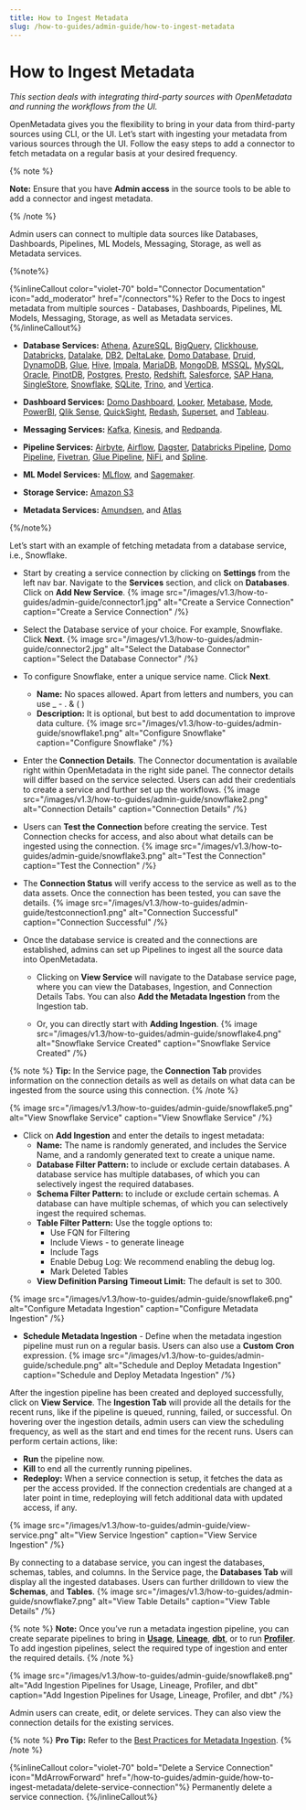 ```yaml
---
title: How to Ingest Metadata
slug: /how-to-guides/admin-guide/how-to-ingest-metadata
---
```


# How to Ingest Metadata

*This section deals with integrating third-party sources with OpenMetadata and running the workflows from the UI.*

OpenMetadata gives you the flexibility to bring in your data from third-party sources using CLI, or the UI. Let’s start with ingesting your metadata from various sources through the UI. Follow the easy steps to add a connector to fetch metadata on a regular basis at your desired frequency.

{% note %}

**Note:** Ensure that you have **Admin access** in the source tools to be able to add a connector and ingest metadata.

{% /note %}

Admin users can connect to multiple data sources like Databases, Dashboards, Pipelines, ML Models, Messaging, Storage, as well as Metadata services.

{%note%}

{%inlineCallout
color="violet-70"
bold="Connector Documentation"
icon="add_moderator"
href="/connectors"%}
Refer to the Docs to ingest metadata from multiple sources - Databases, Dashboards, Pipelines, ML Models, Messaging, Storage, as well as Metadata services.
 {%/inlineCallout%}

- **Database Services:** [Athena](/connectors/database/athena), [AzureSQL](/connectors/database/azuresql), [BigQuery](/connectors/database/bigquery), [Clickhouse](/connectors/database/clickhouse), [Databricks](/connectors/database/databricks), [Datalake](/connectors/database/datalake), [DB2](/connectors/database/db2), [DeltaLake](/connectors/database/deltalake), [Domo Database](/connectors/database/domo-database), [Druid](/connectors/database/druid), [DynamoDB](/connectors/database/dynamodb), [Glue](/connectors/database/glue), [Hive](/connectors/database/hive), [Impala](/connectors/database/impala), [MariaDB](/connectors/database/mariadb), [MongoDB](/connectors/database/mongodb), [MSSQL](/connectors/database/mssql), [MySQL](/connectors/database/mysql), [Oracle](/connectors/database/oracle), [PinotDB](/connectors/database/pinotdb), [Postgres](/connectors/database/postgres), [Presto](/connectors/database/presto),  [Redshift](/connectors/database/redshift), [Salesforce](/connectors/database/salesforce), [SAP Hana](/connectors/database/sap-hana), [SingleStore](/connectors/database/singlestore), [Snowflake](/connectors/database/snowflake), [SQLite](/connectors/database/sqlite), [Trino](/connectors/database/trino), and [Vertica](/connectors/database/vertica).

- **Dashboard Services:** [Domo Dashboard](/connectors/dashboard/domo-dashboard), [Looker](/connectors/dashboard/looker), [Metabase](/connectors/dashboard/metabase), [Mode](/connectors/dashboard/mode), [PowerBI](/connectors/dashboard/powerbi), [Qlik Sense](/connectors/dashboard/qliksense), [QuickSight](/connectors/dashboard/quicksight), [Redash](/connectors/dashboard/redash), [Superset](/connectors/dashboard/superset), and [Tableau](/connectors/dashboard/tableau).

- **Messaging Services:** [Kafka](/connectors/messaging/kafka), [Kinesis](/connectors/messaging/kinesis), and [Redpanda](/connectors/messaging/redpanda).

- **Pipeline Services:** [Airbyte](/connectors/pipeline/airbyte), [Airflow](/connectors/pipeline/airflow), [Dagster](/connectors/pipeline/dagster), [Databricks Pipeline](/connectors/pipeline/databricks-pipeline), [Domo Pipeline](/connectors/pipeline/domo-pipeline), [Fivetran](/connectors/pipeline/fivetran), [Glue Pipeline](/connectors/pipeline/glue-pipeline), [NiFi](/connectors/pipeline/nifi), and [Spline](/connectors/pipeline/spline).

- **ML Model Services:** [MLflow](/connectors/ml-model/mlflow), and [Sagemaker](/connectors/ml-model/sagemaker).

- **Storage Service:** [Amazon S3](/connectors/storage/s3)

- **Metadata Services:** [Amundsen](/connectors/metadata/amundsen), and [Atlas](/connectors/metadata/atlas)

{%/note%}

Let’s start with an example of fetching metadata from a database service, i.e., Snowflake.

- Start by creating a service connection by clicking on **Settings** from the left nav bar. Navigate to the **Services** section, and click on **Databases**. Click on **Add New Service**.
{% image
    src="/images/v1.3/how-to-guides/admin-guide/connector1.jpg"
    alt="Create a Service Connection"
    caption="Create a Service Connection"
    /%}

- Select the Database service of your choice. For example, Snowflake. Click **Next**.
{% image
    src="/images/v1.3/how-to-guides/admin-guide/connector2.jpg"
    alt="Select the Database Connector"
    caption="Select the Database Connector"
    /%}

- To configure Snowflake, enter a unique service name. Click **Next**.
  - **Name:** No spaces allowed. Apart from letters and numbers, you can use _ - . & ( )
  - **Description:** It is optional, but best to add documentation to improve data culture.
{% image
    src="/images/v1.3/how-to-guides/admin-guide/snowflake1.png"
    alt="Configure Snowflake"
    caption="Configure Snowflake"
    /%}

- Enter the **Connection Details**. The Connector documentation is available right within OpenMetadata in the right side panel. The connector details will differ based on the service selected. Users can add their credentials to create a service and further set up the workflows.
{% image
    src="/images/v1.3/how-to-guides/admin-guide/snowflake2.png"
    alt="Connection Details"
    caption="Connection Details"
    /%}

- Users can **Test the Connection** before creating the service. Test Connection checks for access, and also about what details can be ingested using the connection.
{% image
    src="/images/v1.3/how-to-guides/admin-guide/snowflake3.png"
    alt="Test the Connection"
    caption="Test the Connection"
    /%}

- The **Connection Status** will verify access to the service as well as to the data assets. Once the connection has been tested, you can save the details.
{% image
    src="/images/v1.3/how-to-guides/admin-guide/testconnection1.png"
    alt="Connection Successful"
    caption="Connection Successful"
    /%}

- Once the database service is created and the connections are established, admins can set up Pipelines to ingest all the source data into OpenMetadata.
  - Clicking on **View Service** will navigate to the Database service page, where you can view the Databases, Ingestion, and Connection Details Tabs. You can also **Add the Metadata Ingestion** from the Ingestion tab.

  - Or, you can directly start with **Adding Ingestion**.
{% image
    src="/images/v1.3/how-to-guides/admin-guide/snowflake4.png"
    alt="Snowflake Service Created"
    caption="Snowflake Service Created"
    /%}

{% note %}
**Tip:** In the Service page, the **Connection Tab** provides information on the connection details as well as details on what data can be ingested from the source using this connection.
{% /note %}

{% image
    src="/images/v1.3/how-to-guides/admin-guide/snowflake5.png"
    alt="View Snowflake Service"
    caption="View Snowflake Service"
    /%}

- Click on **Add Ingestion** and enter the details to ingest metadata:
  - **Name:** The name is randomly generated, and includes the Service Name, and a randomly generated text to create a unique name.
  - **Database Filter Pattern:** to include or exclude certain databases. A database service has multiple databases, of which you can selectively ingest the required databases.
  - **Schema Filter Pattern:** to include or exclude certain schemas. A database can have multiple schemas, of which you can selectively ingest the required schemas.
  - **Table Filter Pattern:** Use the toggle options to:
    - Use FQN for Filtering
    - Include Views - to generate lineage
    - Include Tags
    - Enable Debug Log: We recommend enabling the debug log.
    - Mark Deleted Tables
  - **View Definition Parsing Timeout Limit:** The default is set to 300.

{% image
    src="/images/v1.3/how-to-guides/admin-guide/snowflake6.png"
    alt="Configure Metadata Ingestion"
    caption="Configure Metadata Ingestion"
    /%}

- **Schedule Metadata Ingestion** - Define when the metadata ingestion pipeline must run on a regular basis. Users can also use a **Custom Cron** expression.
{% image
    src="/images/v1.3/how-to-guides/admin-guide/schedule.png"
    alt="Schedule and Deploy Metadata Ingestion"
    caption="Schedule and Deploy Metadata Ingestion"
    /%}

After the ingestion pipeline has been created and deployed successfully, click on **View Service**. The **Ingestion Tab** will provide all the details for the recent runs, like if the pipeline is queued, running, failed, or successful. On hovering over the ingestion details, admin users can view the scheduling frequency, as well as the start and end times for the recent runs. Users can perform certain actions, like:
- **Run** the pipeline now.
- **Kill** to end all the currently running pipelines.
- **Redeploy:** When a  service connection is setup, it fetches the data as per the access provided. If the connection credentials are changed at a later point in time, redeploying will fetch additional data with updated access, if any.

{% image
    src="/images/v1.3/how-to-guides/admin-guide/view-service.png"
    alt="View Service Ingestion"
    caption="View Service Ingestion"
    /%}

By connecting to a database service, you can ingest the databases, schemas, tables, and columns. In the Service page, the **Databases Tab** will display all the ingested databases. Users can further drilldown to view the **Schemas**, and **Tables**.
{% image
    src="/images/v1.3/how-to-guides/admin-guide/snowflake7.png"
    alt="View Table Details"
    caption="View Table Details"
    /%}

{% note %}
**Note:** Once you’ve run a metadata ingestion pipeline, you can create separate pipelines to bring in [**Usage**](/connectors/ingestion/workflows/usage), [**Lineage**](/connectors/ingestion/workflows/lineage), [**dbt**](/connectors/ingestion/workflows/dbt), or to run [**Profiler**](/connectors/ingestion/workflows/profiler). To add ingestion pipelines, select the required type of ingestion and enter the required details.
{% /note %}

{% image
    src="/images/v1.3/how-to-guides/admin-guide/snowflake8.png"
    alt="Add Ingestion Pipelines for Usage, Lineage, Profiler, and dbt"
    caption="Add Ingestion Pipelines for Usage, Lineage, Profiler, and dbt"
    /%}

Admin users can create, edit, or delete services. They can also view the connection details for the existing services.

{% note %}
**Pro Tip:** Refer to the [Best Practices for Metadata Ingestion](/connectors/ingestion/best-practices).
{% /note %}

{%inlineCallout
  color="violet-70"
  bold="Delete a Service Connection"
  icon="MdArrowForward"
  href="/how-to-guides/admin-guide/how-to-ingest-metadata/delete-service-connection"%}
  Permanently delete a service connection.
{%/inlineCallout%}